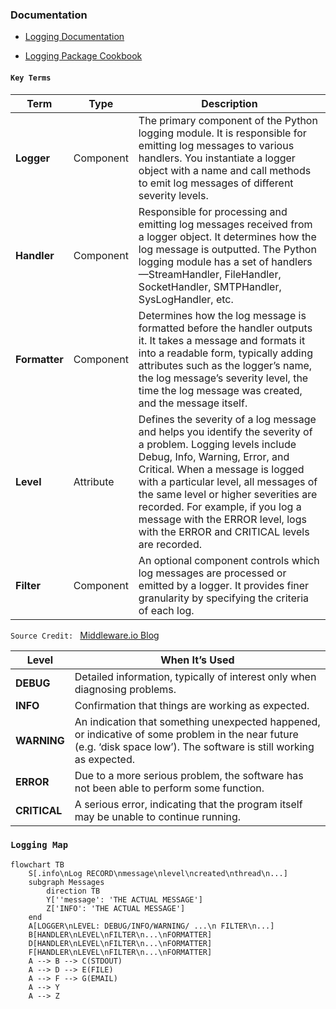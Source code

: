 ### Documentation

* [Logging Documentation](https://docs.python.org/3/howto/logging.html)

* [Logging Package Cookbook](https://docs.python.org/3/howto/logging-cookbook.html#logging-cookbook)

#### `Key Terms`

| Term       | Type       | Description |
|------------|------------|-------------|
| **Logger** | Component  | The primary component of the Python logging module. It is responsible for emitting log messages to various handlers. You instantiate a logger object with a name and call methods to emit log messages of different severity levels. |
| **Handler** | Component | Responsible for processing and emitting log messages received from a logger object. It determines how the log message is outputted. The Python logging module has a set of handlers—StreamHandler, FileHandler, SocketHandler, SMTPHandler, SysLogHandler, etc. |
| **Formatter** | Component | Determines how the log message is formatted before the handler outputs it. It takes a message and formats it into a readable form, typically adding attributes such as the logger’s name, the log message’s severity level, the time the log message was created, and the message itself. |
| **Level** | Attribute  | Defines the severity of a log message and helps you identify the severity of a problem. Logging levels include Debug, Info, Warning, Error, and Critical. When a message is logged with a particular level, all messages of the same level or higher severities are recorded. For example, if you log a message with the ERROR level, logs with the ERROR and CRITICAL levels are recorded. |
| **Filter** | Component | An optional component controls which log messages are processed or emitted by a logger. It provides finer granularity by specifying the criteria of each log. |

`Source Credit: ` [Middleware.io Blog](https://middleware.io/blog/python-logging-best-practices/)




| Level     | When It’s Used                                                                                                          |
|-----------|-------------------------------------------------------------------------------------------------------------------------|
| **DEBUG**    | Detailed information, typically of interest only when diagnosing problems.                                              |
| **INFO**     | Confirmation that things are working as expected.                                                                       |
| **WARNING**  | An indication that something unexpected happened, or indicative of some problem in the near future (e.g. ‘disk space low’). The software is still working as expected. |
| **ERROR**    | Due to a more serious problem, the software has not been able to perform some function.                                 |
| **CRITICAL** | A serious error, indicating that the program itself may be unable to continue running.                                   |

### `Logging Map `

```mermaid
flowchart TB
    S[.info\nLog RECORD\nmessage\nlevel\ncreated\nthread\n...]
    subgraph Messages
        direction TB
        Y[''message': 'THE ACTUAL MESSAGE']
        Z['INFO': 'THE ACTUAL MESSAGE']
    end
    A[LOGGER\nLEVEL: DEBUG/INFO/WARNING/ ...\n FILTER\n...]
    B[HANDLER\nLEVEL\nFILTER\n...\nFORMATTER]
    D[HANDLER\nLEVEL\nFILTER\n...\nFORMATTER]
    F[HANDLER\nLEVEL\nFILTER\n...\nFORMATTER]
    A --> B --> C(STDOUT)
    A --> D --> E(FILE)
    A --> F --> G(EMAIL)
    A --> Y
    A --> Z

    

